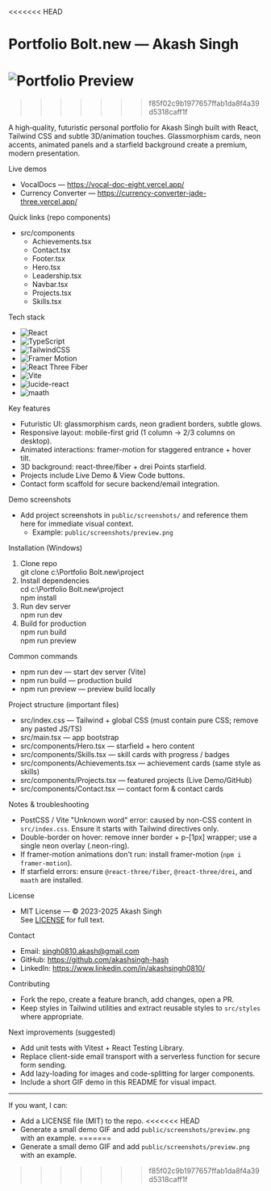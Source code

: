 <<<<<<< HEAD
# Portfolio Bolt.new — Akash Singh

![Portfolio Preview](./public/screenshots/preview.png)
=======
>>>>>>> f85f02c9b1977657ffab1da8f4a39d5318caff1f

A high‑quality, futuristic personal portfolio for Akash Singh built with React, Tailwind CSS and subtle 3D/animation touches. Glassmorphism cards, neon accents, animated panels and a starfield background create a premium, modern presentation.

Live demos
- VocalDocs — https://vocal-doc-eight.vercel.app/
- Currency Converter — https://currency-converter-jade-three.vercel.app/

Quick links (repo components)
- src/components
  - Achievements.tsx
  - Contact.tsx
  - Footer.tsx
  - Hero.tsx
  - Leadership.tsx
  - Navbar.tsx
  - Projects.tsx
  - Skills.tsx

Tech stack
- ![React](https://img.shields.io/badge/React-61DAFB?style=for-the-badge&logo=react&logoColor=white)
- ![TypeScript](https://img.shields.io/badge/TypeScript-3178C6?style=for-the-badge&logo=typescript&logoColor=white)
- ![TailwindCSS](https://img.shields.io/badge/Tailwind_CSS-06B6D4?style=for-the-badge&logo=tailwind-css&logoColor=white)
- ![Framer Motion](https://img.shields.io/badge/Framer_Motion-000000?style=for-the-badge&logo=framer&logoColor=white)
- ![React Three Fiber](https://img.shields.io/badge/React_Three_Fiber-000000?style=for-the-badge&logo=three.js&logoColor=white)
- ![Vite](https://img.shields.io/badge/Vite-BF40FF?style=for-the-badge&logo=vite&logoColor=white)
- ![lucide-react](https://img.shields.io/badge/lucide--react-111827?style=for-the-badge)
- ![maath](https://img.shields.io/badge/maath-random-111827?style=for-the-badge)

Key features
- Futuristic UI: glassmorphism cards, neon gradient borders, subtle glows.
- Responsive layout: mobile-first grid (1 column → 2/3 columns on desktop).
- Animated interactions: framer-motion for staggered entrance + hover tilt.
- 3D background: react-three/fiber + drei Points starfield.
- Projects include Live Demo & View Code buttons.
- Contact form scaffold for secure backend/email integration.

Demo screenshots
- Add project screenshots in `public/screenshots/` and reference them here for immediate visual context.
  - Example: `public/screenshots/preview.png`

Installation (Windows)
1. Clone repo  
   git clone <repo-url> c:\Portfolio Bolt.new\project
2. Install dependencies  
   cd c:\Portfolio Bolt.new\project  
   npm install
3. Run dev server  
   npm run dev
4. Build for production  
   npm run build  
   npm run preview

Common commands
- npm run dev — start dev server (Vite)
- npm run build — production build
- npm run preview — preview build locally

Project structure (important files)
- src/index.css — Tailwind + global CSS (must contain pure CSS; remove any pasted JS/TS)
- src/main.tsx — app bootstrap
- src/components/Hero.tsx — starfield + hero content
- src/components/Skills.tsx — skill cards with progress / badges
- src/components/Achievements.tsx — achievement cards (same style as skills)
- src/components/Projects.tsx — featured projects (Live Demo/GitHub)
- src/components/Contact.tsx — contact form & contact cards

Notes & troubleshooting
- PostCSS / Vite "Unknown word" error: caused by non-CSS content in `src/index.css`. Ensure it starts with Tailwind directives only.
- Double-border on hover: remove inner border + p-[1px] wrapper; use a single neon overlay (.neon-ring).
- If framer-motion animations don't run: install framer-motion (`npm i framer-motion`).
- If starfield errors: ensure `@react-three/fiber`, `@react-three/drei`, and `maath` are installed.

License
- MIT License — © 2023-2025 Akash Singh  
  See [LICENSE](./LICENSE) for full text.

Contact
- Email: singh0810.akash@gmail.com
- GitHub: https://github.com/akashsingh-hash
- LinkedIn: https://www.linkedin.com/in/akashsingh0810/

Contributing
- Fork the repo, create a feature branch, add changes, open a PR.
- Keep styles in Tailwind utilities and extract reusable styles to `src/styles` where appropriate.

Next improvements (suggested)
- Add unit tests with Vitest + React Testing Library.
- Replace client-side email transport with a serverless function for secure form sending.
- Add lazy-loading for images and code-splitting for larger components.
- Include a short GIF demo in this README for visual impact.

---

If you want, I can:
- Add a LICENSE file (MIT) to the repo.
<<<<<<< HEAD
- Generate a small demo GIF and add `public/screenshots/preview.png` with an example.
=======
- Generate a small demo GIF and add `public/screenshots/preview.png` with an example.
>>>>>>> f85f02c9b1977657ffab1da8f4a39d5318caff1f
